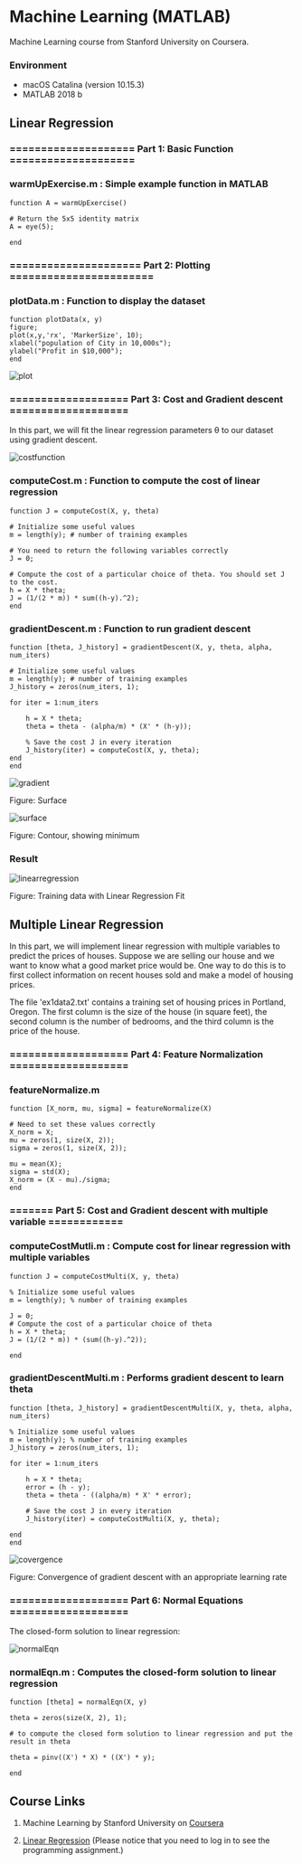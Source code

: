 # Machine Learning (MATLAB)

Machine Learning course from Stanford University on Coursera.

### Environment
- macOS Catalina (version 10.15.3)
- MATLAB 2018 b

## Linear Regression 

### ==================== Part 1: Basic Function ====================
### warmUpExercise.m : Simple example function in MATLAB

```
function A = warmUpExercise()

# Return the 5x5 identity matrix 
A = eye(5);

end
```

### ===================== Part 2: Plotting =======================
### plotData.m : Function to display the dataset

```
function plotData(x, y)
figure;
plot(x,y,'rx', 'MarkerSize', 10);
xlabel("population of City in 10,000s");
ylabel("Profit in $10,000");
end
```

![plot](Figure/datavisualize.jpg)

### =================== Part 3: Cost and Gradient descent ===================
In this part, we will fit the linear regression parameters θ to our dataset using gradient descent.

![costfunction](Figure/costfunction.png)

### computeCost.m : Function to compute the cost of linear regression
```
function J = computeCost(X, y, theta)

# Initialize some useful values
m = length(y); # number of training examples

# You need to return the following variables correctly 
J = 0;

# Compute the cost of a particular choice of theta. You should set J to the cost.
h = X * theta;
J = (1/(2 * m)) * sum((h-y).^2);
end
```

### gradientDescent.m : Function to run gradient descent
```
function [theta, J_history] = gradientDescent(X, y, theta, alpha, num_iters)

# Initialize some useful values
m = length(y); # number of training examples
J_history = zeros(num_iters, 1);

for iter = 1:num_iters
    
    h = X * theta;
    theta = theta - (alpha/m) * (X' * (h-y));
    
    % Save the cost J in every iteration    
    J_history(iter) = computeCost(X, y, theta);
end
end
```

![gradient](Figure/surface.jpg)

Figure: Surface

![surface](Figure/contour.jpg)

Figure: Contour, showing minimum

### Result

![linearregression](Figure/trainingdata.jpg)

Figure: Training data with Linear Regression Fit

## Multiple Linear Regression

In this part, we will implement linear regression with multiple variables to predict the prices of houses. Suppose we are selling our house and we want to know what a good market price would be. One way to do this is to first collect information on recent houses sold and make a model of housing prices.

The file 'ex1data2.txt' contains a training set of housing prices in Portland, Oregon. The first column is the size of the house (in square feet), the second column is the number of bedrooms, and the third column is the price of the house.

### =================== Part 4: Feature Normalization ===================
### featureNormalize.m

```
function [X_norm, mu, sigma] = featureNormalize(X)

# Need to set these values correctly
X_norm = X;
mu = zeros(1, size(X, 2));
sigma = zeros(1, size(X, 2));

mu = mean(X);
sigma = std(X);
X_norm = (X - mu)./sigma;
end
```

### ======= Part 5: Cost and Gradient descent with multiple variable ============

### computeCostMutli.m : Compute cost for linear regression with multiple variables

```
function J = computeCostMulti(X, y, theta)

% Initialize some useful values
m = length(y); % number of training examples

J = 0;
# Compute the cost of a particular choice of theta
h = X * theta;
J = (1/(2 * m)) * (sum((h-y).^2));

end
```

### gradientDescentMulti.m : Performs gradient descent to learn theta

```
function [theta, J_history] = gradientDescentMulti(X, y, theta, alpha, num_iters)

% Initialize some useful values
m = length(y); % number of training examples
J_history = zeros(num_iters, 1);

for iter = 1:num_iters

    h = X * theta;
    error = (h - y);
    theta = theta - ((alpha/m) * X' * error);
    
    # Save the cost J in every iteration    
    J_history(iter) = computeCostMulti(X, y, theta);

end
end
```

![covergence](Figure/covergance.jpg)

Figure: Convergence of gradient descent with an appropriate learning rate


### =================== Part 6: Normal Equations ===================

The closed-form solution to linear regression:

![normalEqn](Figure/normalEqn.png)

### normalEqn.m : Computes the closed-form solution to linear regression 
```
function [theta] = normalEqn(X, y)

theta = zeros(size(X, 2), 1);

# to compute the closed form solution to linear regression and put the result in theta

theta = pinv((X') * X) * ((X') * y);

end
```

## Course Links

1) Machine Learning by Stanford University on [Coursera](https://www.coursera.org/learn/machine-learning)

2) [Linear Regression](https://www.coursera.org/learn/machine-learning/programming/8f3qT/linear-regression) 
(Please notice that you need to log in to see the programming assignment.)
